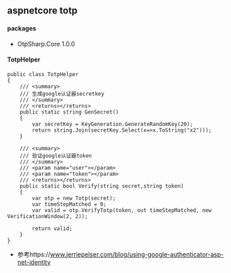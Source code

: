 ## aspnetcore totp
#### packages
- OtpSharp.Core 1.0.0

#### TotpHelper
    public class TotpHelper
    {
        /// <summary>
        /// 生成google认证器secretkey
        /// </summary>
        /// <returns></returns>
        public static string GenSecret()
        {
            var secretKey = KeyGeneration.GenerateRandomKey(20);
            return string.Join(secretKey.Select(x=>x.ToString("x2")));
        }

        /// <summary>
        /// 验证google认证器token
        /// </summary>
        /// <param name="user"></param>
        /// <param name="token"></param>
        /// <returns></returns>
        public static bool Verify(string secret,string token)
        {
            var otp = new Totp(secret);
            var timeStepMatched = 0;
            var valid = otp.VerifyTotp(token, out timeStepMatched, new VerificationWindow(2, 2));

            return valid;
        }
    }

- 参考https://www.jerriepelser.com/blog/using-google-authenticator-asp-net-identity